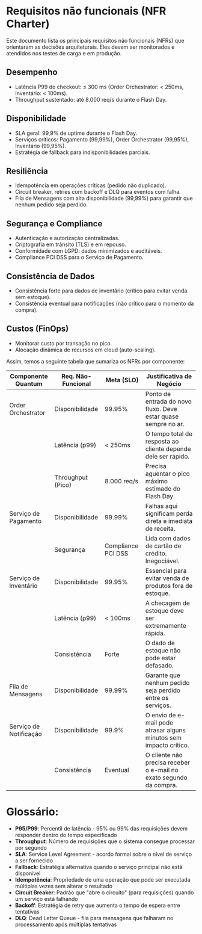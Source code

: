 # Requisitos não funcionais (NFR Charter)

Este documento lista os principais requisitos não funcionais (NFRs) que orientaram as decisões arquiteturais. Eles devem ser monitorados e atendidos nos testes de carga e em produção.

## Desempenho
- Latência P99 do checkout: ≤ 300 ms (Order Orchestrator: < 250ms, Inventário: < 100ms).
- Throughput sustentado: até 8.000 req/s durante o Flash Day.

## Disponibilidade
- SLA geral: 99,9% de uptime durante o Flash Day.
- Serviços críticos: Pagamento (99,99%), Order Orchestrator (99,95%), Inventário (99,95%).
- Estratégia de fallback para indisponibilidades parciais.

## Resiliência
- Idempotência em operações críticas (pedido não duplicado).
- Circuit breaker, retries com backoff e DLQ para eventos com falha.
- Fila de Mensagens com alta disponibilidade (99,99%) para garantir que nenhum pedido seja perdido.

## Segurança e Compliance
- Autenticação e autorização centralizadas.
- Criptografia em trânsito (TLS) e em repouso.
- Conformidade com LGPD: dados minimizados e auditáveis.
- Compliance PCI DSS para o Serviço de Pagamento.

## Consistência de Dados
- Consistência forte para dados de inventário (crítico para evitar venda sem estoque).
- Consistência eventual para notificações (não crítico para o momento da compra).

## Custos (FinOps)
- Monitorar custo por transação no pico.
- Alocação dinâmica de recursos em cloud (auto-scaling).

Assim, temos a seguinte tabela que sumariza os NFRs por componente:

| Componente Quantum | Req. Não-Funcional | Meta (SLO) | Justificativa de Negócio |
|-------------------|-------------------|-------------|--------------------------|
|  Order Orchestrator | Disponibilidade | 99.95% | Ponto de entrada do novo fluxo. Deve estar quase sempre no ar. |
| | Latência (p99) | < 250ms | O tempo total de resposta ao cliente depende dele ser rápido. |
| | Throughput (Pico) | 8.000 req/s | Precisa aguentar o pico máximo estimado do Flash Day. |
| Serviço de Pagamento | Disponibilidade | 99.99% | Falhas aqui significam perda direta e imediata de receita. |
| | Segurança | Compliance PCI DSS | Lida com dados de cartão de crédito. Inegociável. |
| Serviço de Inventário | Disponibilidade | 99.95% | Essencial para evitar venda de produtos fora de estoque. |
| | Latência (p99) | < 100ms | A checagem de estoque deve ser extremamente rápida. |
| | Consistência | Forte | O dado de estoque não pode estar defasado. |
| Fila de Mensagens | Disponibilidade | 99.99% | Garante que nenhum pedido seja perdido entre os serviços. |
| Serviço de Notificação | Disponibilidade | 99.9% | O envio de e-mail pode atrasar alguns minutos sem impacto crítico. |
| | Consistência | Eventual | O cliente não precisa receber o e-mail no exato segundo da compra. |

# Glossário:

- **P95/P99**: Percentil de latência - 95% ou 99% das requisições devem responder dentro do tempo especificado
- **Throughput**: Número de requisições que o sistema consegue processar por segundo
- **SLA**: Service Level Agreement - acordo formal sobre o nível de serviço a ser fornecido
- **Fallback**: Estratégia alternativa quando o serviço principal não está disponível
- **Idempotência**: Propriedade de uma operação que pode ser executada múltiplas vezes sem alterar o resultado
- **Circuit Breaker**: Padrão que "abre o circuito" (para requisições) quando um serviço está falhando
- **Backoff**: Estratégia de retry que aumenta o tempo de espera entre tentativas
- **DLQ**: Dead Letter Queue - fila para mensagens que falharam no processamento após múltiplas tentativas 
